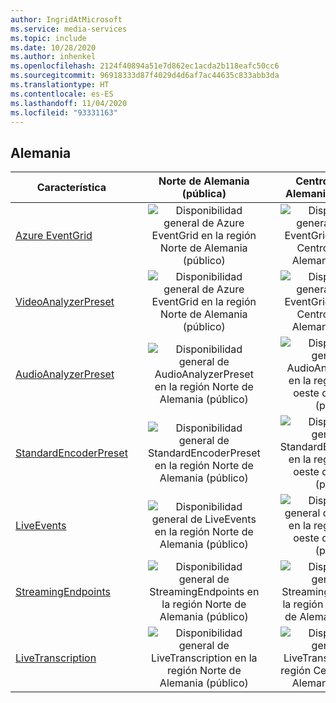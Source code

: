 ```yaml
---
author: IngridAtMicrosoft
ms.service: media-services
ms.topic: include
ms.date: 10/28/2020
ms.author: inhenkel
ms.openlocfilehash: 2124f40894a51e7d862ec1acda2b118eafc50cc6
ms.sourcegitcommit: 96918333d87f4029d4d6af7ac44635c833abb3da
ms.translationtype: HT
ms.contentlocale: es-ES
ms.lasthandoff: 11/04/2020
ms.locfileid: "93331163"
---
```

<!--Feature availability in region-->
## <a name="germany"></a>Alemania

| Característica | <!--Germany Central (Sovereign)--> | Norte de Alemania (pública) |<!-- Germany Northeast (Sovereign)--> | Centro-oeste de Alemania (soberana) |
| --- | :---: | :---: | :---: | :---: |
| [Azure EventGrid](../reacting-to-media-services-events.md) |<!--Germany Central (Sovereign) --> |![Disponibilidad general de Azure EventGrid en la región Norte de Alemania (público)](../media/azure-clouds-regions/ga.svg) | <!--Germany Northeast (Sovereign) --> |![Disponibilidad general de Azure EventGrid en la región Centro-oeste de Alemania (público)](../media/azure-clouds-regions/ga.svg) |
| [VideoAnalyzerPreset](../analyzing-video-audio-files-concept.md) |<!--Germany Central (Sovereign) --> |![Disponibilidad general de Azure EventGrid en la región Norte de Alemania (público)](../media/azure-clouds-regions/ga.svg) | <!--Germany Northeast (Sovereign) --> |![Disponibilidad general de Azure EventGrid en la región Centro-oeste de Alemania (público)](../media/azure-clouds-regions/ga.svg) |
| [AudioAnalyzerPreset](../analyzing-video-audio-files-concept.md) |<!--Germany Central (Sovereign) --> |![Disponibilidad general de AudioAnalyzerPreset en la región Norte de Alemania (público)](../media/azure-clouds-regions/ga.svg) | <!--Germany Northeast (Sovereign) --> |![Disponibilidad general de AudioAnalyzerPreset en la región Centro-oeste de Alemania (público)](../media/azure-clouds-regions/ga.svg) |
| [StandardEncoderPreset](../encoding-concept.md) |<!--![StandardEncoderPreset Germany Central (Sovereign) general availability](../media/azure-clouds-regions/ga.svg) --> | ![Disponibilidad general de StandardEncoderPreset en la región Norte de Alemania (público)](../media/azure-clouds-regions/ga.svg) |<!-- ![StandardEncoderPreset Germany Northeast (Sovereign) general availability](../media/azure-clouds-regions/ga.svg)-->  |![Disponibilidad general de StandardEncoderPreset en la región Centro-oeste de Alemania (público)](../media/azure-clouds-regions/ga.svg) |
| [LiveEvents](../live-streaming-overview.md) |<!--![LiveEvents Germany Central (Sovereign) general availability](../media/azure-clouds-regions/ga.svg)-->  | ![Disponibilidad general de LiveEvents en la región Norte de Alemania (público)](../media/azure-clouds-regions/ga.svg) |<!-- ![LiveEvents Germany Northeast (Sovereign) general availability](../media/azure-clouds-regions/ga.svg)-->  |![Disponibilidad general de LiveEvents en la región Centro-oeste de Alemania (público)](../media/azure-clouds-regions/ga.svg) |
| [StreamingEndpoints](../streaming-endpoint-concept.md) |<!--![StreamingEndpoints Germany Central (Sovereign) general availability](../media/azure-clouds-regions/ga.svg)--> | ![Disponibilidad general de StreamingEndpoints en la región Norte de Alemania (público)](../media/azure-clouds-regions/ga.svg) |<!--![StreamingEndpoints Germany Northeast (Sovereign) general availability](../media/azure-clouds-regions/ga.svg)-->  |![Disponibilidad general de StreamingEndpoints en la región Centro-oeste de Alemania (público)](../media/azure-clouds-regions/ga.svg) |
| [LiveTranscription](../live-transcription.md) |<!--![LiveTranscription Germany Central (Sovereign) general availability](../media/azure-clouds-regions/ga.svg)--> |![Disponibilidad general de LiveTranscription en la región Norte de Alemania (público)](../media/azure-clouds-regions/ga.svg) |<!-- ![LiveTranscription Germany Northeast (Sovereign) general availability](../media/azure-clouds-regions/ga.svg)-->  |![Disponibilidad general de LiveTranscription en la región Centro-oeste de Alemania (público)](../media/azure-clouds-regions/ga.svg) |
